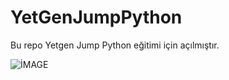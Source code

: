 # YetGenJumpPython
Bu repo Yetgen Jump Python eğitimi için açılmıştır.



![İMAGE](https://yetkingencler.com/wp-content/uploads/2022/06/2-e1655718809102.png)

